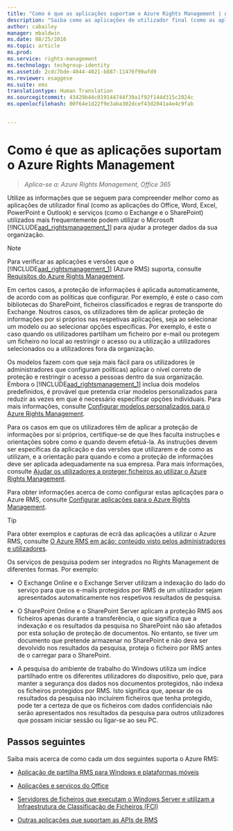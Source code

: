 ```yaml
---
title: "Como é que as aplicações suportam o Azure Rights Management | Azure RMS"
description: "Saiba como as aplicações de utilizador final (como as aplicações do Office, Word, Excel, PowerPoint e Outlook) e serviços (como o Exchange e o SharePoint) utilizados mais frequentemente podem utilizar o Microsoft Azure Rights Management para ajudar a proteger os dados da sua organização."
author: cabailey
manager: mbaldwin
ms.date: 08/25/2016
ms.topic: article
ms.prod: 
ms.service: rights-management
ms.technology: techgroup-identity
ms.assetid: 2cdc7bde-4044-4021-b887-11476f99afd9
ms.reviewer: esaggese
ms.suite: ems
translationtype: Human Translation
ms.sourcegitcommit: 43429b44c019144744f39a1f92f144d315c2024c
ms.openlocfilehash: 00f64e1d22f9e3aba302dcef43d2041a4e4c9fab


---
```


# Como é que as aplicações suportam o Azure Rights Management

>*Aplica-se a: Azure Rights Management, Office 365*

Utilize as informações que se seguem para compreender melhor como as aplicações de utilizador final (como as aplicações do Office, Word, Excel, PowerPoint e Outlook) e serviços (como o Exchange e o SharePoint) utilizados mais frequentemente podem utilizar o Microsoft [!INCLUDE[aad_rightsmanagement_1](../includes/aad_rightsmanagement_1_md.md)] para ajudar a proteger dados da sua organização. 
> [!NOTE]
> Para verificar as aplicações e versões que o [!INCLUDE[aad_rightsmanagement_1](../includes/aad_rightsmanagement_1_md.md)] (Azure RMS) suporta, consulte [Requisitos do Azure Rights Management](../get-started/requirements-azure-rms.md).

Em certos casos, a proteção de informações é aplicada automaticamente, de acordo com as políticas que configurar. Por exemplo, é este o caso com bibliotecas do SharePoint, ficheiros classificados e regras de transporte do Exchange. Noutros casos, os utilizadores têm de aplicar proteção de informações por si próprios nas respetivas aplicações, seja ao selecionar um modelo ou ao selecionar opções específicas. Por exemplo, é este o caso quando os utilizadores partilham um ficheiro por e-mail ou protegem um ficheiro no local ao restringir o acesso ou a utilização a utilizadores selecionados ou a utilizadores fora da organização.

Os modelos fazem com que seja mais fácil para os utilizadores (e administradores que configuram políticas) aplicar o nível correto de proteção e restringir o acesso a pessoas dentro da sua organização. Embora o [!INCLUDE[aad_rightsmanagement_1](../includes/aad_rightsmanagement_1_md.md)] inclua dois modelos predefinidos, é provável que pretenda criar modelos personalizados para reduzir as vezes em que é necessário especificar opções individuais. Para mais informações, consulte [Configurar modelos personalizados para o Azure Rights Management](../deploy-use/configure-custom-templates.md).

Para os casos em que os utilizadores têm de aplicar a proteção de informações por si próprios, certifique-se de que lhes faculta instruções e orientações sobre como e quando devem efetuá-la. As instruções devem ser específicas da aplicação e das versões que utilizarem e de como as utilizam, e a orientação para quando e como a proteção de informações deve ser aplicada adequadamente na sua empresa. Para mais informações, consulte [Ajudar os utilizadores a proteger ficheiros ao utilizar o Azure Rights Management](../deploy-use/help-users.md).

Para obter informações acerca de como configurar estas aplicações para o Azure RMS, consulte [Configurar aplicações para o Azure Rights Management](../deploy-use/configure-applications.md).

> [!TIP]
> Para obter exemplos e capturas de ecrã das aplicações a utilizar o Azure RMS, consulte [O Azure RMS em ação: conteúdo visto pelos administradores e utilizadores](what-admins-users-see.md).

Os serviços de pesquisa podem ser integrados no Rights Management de diferentes formas. Por exemplo: 

- O Exchange Online e o Exchange Server utilizam a indexação do lado do serviço para que os e-mails protegidos por RMS de um utilizador sejam apresentados automaticamente nos respetivos resultados de pesquisa. 

- O SharePoint Online e o SharePoint Server aplicam a proteção RMS aos ficheiros apenas durante a transferência, o que significa que a indexação e os resultados da pesquisa no SharePoint não são afetados por esta solução de proteção de documentos. No entanto, se tiver um documento que pretende armazenar no SharePoint e não deva ser devolvido nos resultados da pesquisa, proteja o ficheiro por RMS antes de o carregar para o SharePoint.

- A pesquisa do ambiente de trabalho do Windows utiliza um índice partilhado entre os diferentes utilizadores do dispositivo, pelo que, para manter a segurança dos dados nos documentos protegidos, não indexa os ficheiros protegidos por RMS. Isto significa que, apesar de os resultados da pesquisa não incluírem ficheiros que tenha protegido, pode ter a certeza de que os ficheiros com dados confidenciais não serão apresentados nos resultados da pesquisa para outros utilizadores que possam iniciar sessão ou ligar-se ao seu PC. 



## Passos seguintes

Saiba mais acerca de como cada um dos seguintes suporta o Azure RMS:

-   [Aplicação de partilha RMS para Windows e plataformas móveis](sharing-app-support.md)

-   [Aplicações e serviços do Office](office-apps-services-support.md)

-   [Servidores de ficheiros que executam o Windows Server e utilizam a Infraestrutura de Classificação de Ficheiros (FCI)](file-server-support.md)

-   [Outras aplicações que suportam as APIs de RMS](api-support.md)




<!--HONumber=Aug16_HO4-->


